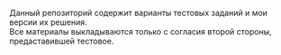 Данный репозиторий содержит варианты тестовых заданий и мои версии их решения.</br>
Все материалы выкладываются только с согласия второй стороны, предаставившей тестовое.
